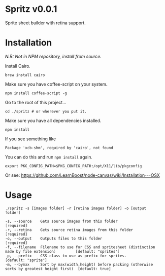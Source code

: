 Spritz v0.0.1
=============

Sprite sheet builder with retina support.


Installation
============

*N.B: Not in NPM repository, install from source.*

Install Cairo.

    brew install cairo
    
Make sure you have coffee-script on your system.

    npm install coffee-script -g

Go to the root of this project...

    cd ./spritz # or wherever you put it.
    
Make sure you have all dependencies installed.

    npm install

If you see something like 

    Package 'xcb-shm', required by 'cairo', not found

You can do this and run ```npm install``` again.

    export PKG_CONFIG_PATH=$PKG_CONFIG_PATH:/opt/X11/lib/pkgconfig

Or see: https://github.com/LearnBoost/node-canvas/wiki/Installation---OSX


Usage
=====

    ./spritz -s [images folder] -r [retina images folder] -o [output folder]
    
    -s, --source    Gets source images from this folder                                                  [required]
    -r, --retina    Gets source retina images from this folder                                           [required]
    -o, --output    Outputs files to this folder                                                         [required]
    -f, --filename  Filename to use for CSS and spritesheet (distinction made by file extension)         [default: "sprites"]
    -p, --prefix    CSS class to use as prefix for sprites.                                              [default: "sprite"]
    -m, --bymax     Sort by max(width,height) before packing (otherwise sorts by greatest height first)  [default: true]
     

